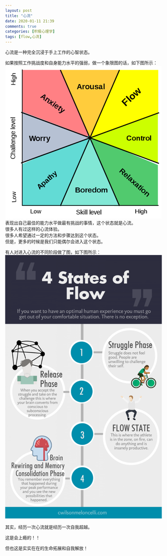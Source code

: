 ```yaml
---
layout: post
title: "心流"
date: 2020-01-11 21:39
comments: true
categories: [积极心理学]
tags: [flow,心流]
---
```

心流是一种完全沉浸于手上工作的心智状态。  

如果按照工作挑战度和自身能力水平的强弱，做一个象限图的话，如下图所示：  
![challenge vs skill](https://github.com/lukezhg/Freyja/raw/master/Challenge_vs_skill.png)
表现出自己最佳的能力水平做最有挑战的事情，这个状态就是心流。  
很多人有过这样的心流体验。  
很多人希望通过一定的方法和步骤达到这个状态。  
但是，更多的时候是我们只能偶尔会进入这个状态。  

有人对进入心流的不同阶段做了图，如下图所示：  
![4 states of flow](https://github.com/lukezhg/Freyja/raw/master/4-states-of-flow.png)

其实，经历一次心流就是经历一次自我超越。  

这是会上瘾的！！  

但也这是实实在在的生命拓展和自我解放！  
